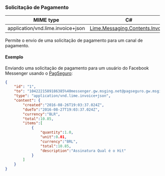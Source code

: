 ### Solicitação de Pagamento
| MIME type                            | C#                                   |
|--------------------------------------|--------------------------------------|
| application/vnd.lime.invoice+json | [Lime.Messaging.Contents.Invoice](https://github.com/takenet/lime-csharp/blob/master/src/Lime.Messaging/Contents/Invoice.cs) |

Permite o envio de uma solicitação de pagamento para um canal de pagamento. 

#### Exemplo
Enviando uma solicitação de pagamento para um usuário do Facebook Messenger usando o [PagSeguro](./#/docs/payments/pagseguro):

```json
{
    "id": "1",
    "to": "1042221589186385%40messenger.gw.msging.net@pagseguro.gw.msging.net",
    "type": "application/vnd.lime.invoice+json",
    "content": {
        "created":"2016-08-26T19:03:37.024Z",
        "dueTo":"2016-08-27T19:03:37.024Z",
        "currency":"BLR",
        "total":10.85,
        "items":[
            {
                "quantity":1.0,
                "unit":0.01,
                "currency":"BRL",
                "total":10.85,
                "description":"Assinatura Qual é o Hit"
            }
        ]
    }
}
```
